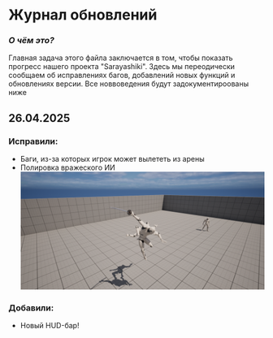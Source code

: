 # Журнал обновлений
### *О чём это?*
Главная задача этого файла заключается в том, чтобы показать прогресс нашего проекта "Sarayashiki". Здесь мы переодически сообщаем об исправлениях багов, добавлений новых функций и обновлениях версии. Все новвоведения будут задокументироованы ниже

## 26.04.2025
### Исправили:
- Баги, из-за которых игрок может вылететь из арены
- Полировка вражеского ИИ
![](https://github.com/AcidKoujou/university-practice-2025/blob/main/images/1.png)

### Добавили:
- Новый HUD-бар!
